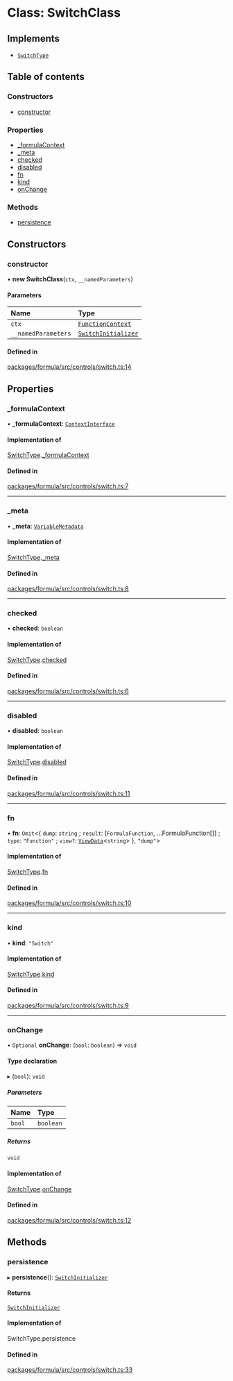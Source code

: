 # Class: SwitchClass

## Implements

- [`SwitchType`](../interfaces/SwitchType.md)

## Table of contents

### Constructors

- [constructor](SwitchClass.md#constructor)

### Properties

- [\_formulaContext](SwitchClass.md#_formulacontext)
- [\_meta](SwitchClass.md#_meta)
- [checked](SwitchClass.md#checked)
- [disabled](SwitchClass.md#disabled)
- [fn](SwitchClass.md#fn)
- [kind](SwitchClass.md#kind)
- [onChange](SwitchClass.md#onchange)

### Methods

- [persistence](SwitchClass.md#persistence)

## Constructors

### <a id="constructor" name="constructor"></a> constructor

• **new SwitchClass**(`ctx`, `__namedParameters`)

#### Parameters

| Name                | Type                                                      |
| :------------------ | :-------------------------------------------------------- |
| `ctx`               | [`FunctionContext`](../interfaces/FunctionContext.md)     |
| `__namedParameters` | [`SwitchInitializer`](../interfaces/SwitchInitializer.md) |

#### Defined in

[packages/formula/src/controls/switch.ts:14](https://github.com/mashcard/mashcard/blob/main/packages/formula/src/controls/switch.ts#L14)

## Properties

### <a id="_formulacontext" name="_formulacontext"></a> \_formulaContext

• **\_formulaContext**: [`ContextInterface`](../interfaces/ContextInterface.md)

#### Implementation of

[SwitchType](../interfaces/SwitchType.md).[\_formulaContext](../interfaces/SwitchType.md#_formulacontext)

#### Defined in

[packages/formula/src/controls/switch.ts:7](https://github.com/mashcard/mashcard/blob/main/packages/formula/src/controls/switch.ts#L7)

---

### <a id="_meta" name="_meta"></a> \_meta

• **\_meta**: [`VariableMetadata`](../interfaces/VariableMetadata.md)

#### Implementation of

[SwitchType](../interfaces/SwitchType.md).[\_meta](../interfaces/SwitchType.md#_meta)

#### Defined in

[packages/formula/src/controls/switch.ts:8](https://github.com/mashcard/mashcard/blob/main/packages/formula/src/controls/switch.ts#L8)

---

### <a id="checked" name="checked"></a> checked

• **checked**: `boolean`

#### Implementation of

[SwitchType](../interfaces/SwitchType.md).[checked](../interfaces/SwitchType.md#checked)

#### Defined in

[packages/formula/src/controls/switch.ts:6](https://github.com/mashcard/mashcard/blob/main/packages/formula/src/controls/switch.ts#L6)

---

### <a id="disabled" name="disabled"></a> disabled

• **disabled**: `boolean`

#### Implementation of

[SwitchType](../interfaces/SwitchType.md).[disabled](../interfaces/SwitchType.md#disabled)

#### Defined in

[packages/formula/src/controls/switch.ts:11](https://github.com/mashcard/mashcard/blob/main/packages/formula/src/controls/switch.ts#L11)

---

### <a id="fn" name="fn"></a> fn

• **fn**: `Omit`<{ `dump`: `string` ; `result`: [`FormulaFunction`, ...FormulaFunction[]] ; `type`: `"Function"` ; `view?`: [`ViewData`](../interfaces/ViewData.md)<`string`\> }, `"dump"`\>

#### Implementation of

[SwitchType](../interfaces/SwitchType.md).[fn](../interfaces/SwitchType.md#fn)

#### Defined in

[packages/formula/src/controls/switch.ts:10](https://github.com/mashcard/mashcard/blob/main/packages/formula/src/controls/switch.ts#L10)

---

### <a id="kind" name="kind"></a> kind

• **kind**: `"Switch"`

#### Implementation of

[SwitchType](../interfaces/SwitchType.md).[kind](../interfaces/SwitchType.md#kind)

#### Defined in

[packages/formula/src/controls/switch.ts:9](https://github.com/mashcard/mashcard/blob/main/packages/formula/src/controls/switch.ts#L9)

---

### <a id="onchange" name="onchange"></a> onChange

• `Optional` **onChange**: (`bool`: `boolean`) => `void`

#### Type declaration

▸ (`bool`): `void`

##### Parameters

| Name   | Type      |
| :----- | :-------- |
| `bool` | `boolean` |

##### Returns

`void`

#### Implementation of

[SwitchType](../interfaces/SwitchType.md).[onChange](../interfaces/SwitchType.md#onchange)

#### Defined in

[packages/formula/src/controls/switch.ts:12](https://github.com/mashcard/mashcard/blob/main/packages/formula/src/controls/switch.ts#L12)

## Methods

### <a id="persistence" name="persistence"></a> persistence

▸ **persistence**(): [`SwitchInitializer`](../interfaces/SwitchInitializer.md)

#### Returns

[`SwitchInitializer`](../interfaces/SwitchInitializer.md)

#### Implementation of

SwitchType.persistence

#### Defined in

[packages/formula/src/controls/switch.ts:33](https://github.com/mashcard/mashcard/blob/main/packages/formula/src/controls/switch.ts#L33)
